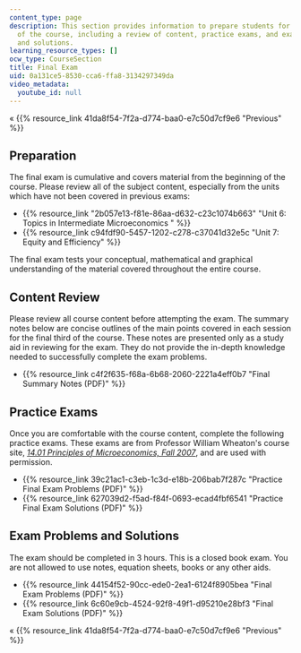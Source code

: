 ```yaml
---
content_type: page
description: This section provides information to prepare students for the final exam
  of the course, including a review of content, practice exams, and exam problems
  and solutions.
learning_resource_types: []
ocw_type: CourseSection
title: Final Exam
uid: 0a131ce5-8530-cca6-ffa8-3134297349da
video_metadata:
  youtube_id: null
---
```


« {{% resource_link 41da8f54-7f2a-d774-baa0-e7c50d7cf9e6 "Previous" %}}

Preparation
-----------

The final exam is cumulative and covers material from the beginning of the course. Please review all of the subject content, especially from the units which have not been covered in previous exams:

*   {{% resource_link "2b057e13-f81e-86aa-d632-c23c1074b663" "Unit 6: Topics in Intermediate Microeconomics       " %}}
*   {{% resource_link c94fdf90-5457-1202-c278-c37041d32e5c "Unit 7: Equity and Efficiency" %}}

The final exam tests your conceptual, mathematical and graphical understanding of the material covered throughout the entire course.

Content Review
--------------

Please review all course content before attempting the exam. The summary notes below are concise outlines of the main points covered in each session for the final third of the course. These notes are presented only as a study aid in reviewing for the exam. They do not provide the in-depth knowledge needed to successfully complete the exam problems.

*   {{% resource_link c4f2f635-f68a-6b68-2060-2221a4eff0b7 "Final Summary Notes (PDF)" %}}

Practice Exams
--------------

Once you are comfortable with the course content, complete the following practice exams. These exams are from Professor William Wheaton's course site, [_14.01 Principles of Microeconomics, Fall 2007_](/courses/14-01-principles-of-microeconomics-fall-2007/), and are used with permission.

*   {{% resource_link 39c21ac1-c3eb-1c3d-e18b-206bab7f287c "Practice Final Exam Problems (PDF)" %}}
*   {{% resource_link 627039d2-f5ad-f84f-0693-ecad4fbf6541 "Practice Final Exam Solutions (PDF)" %}}

Exam Problems and Solutions
---------------------------

The exam should be completed in 3 hours. This is a closed book exam. You are not allowed to use notes, equation sheets, books or any other aids.

*   {{% resource_link 44154f52-90cc-ede0-2ea1-6124f8905bea "Final Exam Problems (PDF)" %}}
*   {{% resource_link 6c60e9cb-4524-92f8-49f1-d95210e28bf3 "Final Exam Solutions (PDF)" %}}

« {{% resource_link 41da8f54-7f2a-d774-baa0-e7c50d7cf9e6 "Previous" %}}